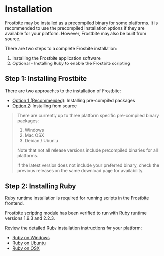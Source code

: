 # Installation

Frostbite may be installed as a precompiled binary for some platforms.
It is recommended to use the precompiled installation options if they
are available for your platform. However, Frostbite may also be built
from source.

There are two steps to a complete Frosbite installation:

1. Installing the Frostbite application software
2. Optional - Installing Ruby to enable the Frostbite scripting

## Step 1: Installing Frostbite

There are two approaches to the installation of Frostbite:

* [Option 1 (Recommended)](/introduction/installing_from_precompiled_binaries): Installing pre-compiled packages
* [Option 2](/introduction/installing_from_source): Installing from source

> There are currently up to three platform specific pre-compiled binary packages:
>
> 1. Windows
> 2. Mac OSX
> 3. Debian / Ubuntu
>
> Note that not all release versions include precompiled binaries for
> all platforms.
>
> If the latest version does not include your preferred binary, check
> the previous releases on the same download page for availability.

## Step 2: Installing Ruby

Ruby runtime installation is required for running scripts in the
Frostbite frontend.

Frostbite scripting module has been verified to run with Ruby runtime
versions 1.9.3 and 2.2.3.

Review the detailed Ruby installation instructions for your platform:

* [Ruby on Windows](/introduction/installing_ruby_on_windows)
* [Ruby on Ubuntu](/introduction/installing_ruby_on_ubuntu)
* [Ruby on OSX](/introduction/installing_ruby_on_osx)
